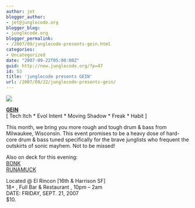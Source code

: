 ```yaml
---
author: jet
blogger_author:
- jet@junglecode.org
blogger_blog:
- junglecode.org
blogger_permalink:
- /2007/09/junglecode-presents-gein.html
categories:
- Uncategorized
date: "2007-09-22T05:00:00Z"
guid: http://new.junglecode.org/?p=47
id: 53
title: 'junglecode presents GEIN'
url: /2007/09/22/junglecode-presents-gein/
---
```


![](https://www.junglecode.com/images/blog/junglecode_monthly_009_thumb.jpg)

[<span style="font-weight: bold">GEIN</span>](http://www.myspace.com/gein1)  
\[ Tech Itch \* Evol Intent \* Moving Shadow \* Freak \* Habit \]

This month, we bring you more rough and tough drum & bass from Milwaukee, Wisconsin. This event promises to be a heavy dose of hard-core drum & bass tuned specifically for the brave junglists who frequent the outskirts of sonic mayhem. Not to be missed!

Also on deck for this evening:  
[BONK](http://www.myspace.com/bonk1980)  
[RUNAMUCK](http://profile.myspace.com/index.cfm?fuseaction=user.viewprofile&friendid=32077527)

Located @ El Rincon \[16th & Harrison SF\]  
18+ , Full Bar & Restaurant , 10pm – 2am  
DATE: FRIDAY, SEPT. 21, 2007  
$10.